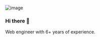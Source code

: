 ![image](https://user-images.githubusercontent.com/98931362/229543547-2fba5a82-7b28-482a-afc3-d70a2e9ca965.png)


### Hi there 👋

Web engineer with 6+ years of experience. 

<!--
**sanoyusuke897/sanoyusuke897** is a ✨ _special_ ✨ repository because its `README.md` (this file) appears on your GitHub profile.

Here are some ideas to get you started:

- 🔭 I’m currently working on ...
- 🌱 I’m currently learning ...
- 👯 I’m looking to collaborate on ...
- 🤔 I’m looking for help with ...
- 💬 Ask me about ...
- 📫 How to reach me: ...
- 😄 Pronouns: ...
- ⚡ Fun fact: ...
-->
